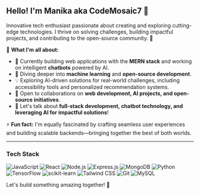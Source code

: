 ## Hello! I'm Manika aka CodeMosaic7 👋

Innovative tech enthusiast passionate about creating and exploring cutting-edge technologies. I thrive on solving challenges, building impactful projects, and contributing to the open-source community. 🚀

🌟 **What I'm all about:**
- 🔭 Currently building web applications with the **MERN stack** and working on intelligent **chatbots** powered by AI.  
- 🌱 Diving deeper into **machine learning** and **open-source development**.  
- 💡 Exploring AI-driven solutions for real-world challenges, including accessibility tools and personalized recommendation systems.  
- 🤝 Open to collaborations on **web development, AI projects, and open-source initiatives**.  
- 💬 Let's talk about **full-stack development, chatbot technology, and leveraging AI for impactful solutions**!

⚡ **Fun fact:** I'm equally fascinated by crafting seamless user experiences and building scalable backends—bringing together the best of both worlds.

---

### **Tech Stack**
<p>
  <img src="https://img.shields.io/badge/JavaScript-F7DF1E?style=for-the-badge&logo=javascript&logoColor=black" alt="JavaScript"/>
  <img src="https://img.shields.io/badge/React-61DAFB?style=for-the-badge&logo=react&logoColor=black" alt="React"/>
  <img src="https://img.shields.io/badge/Node.js-339933?style=for-the-badge&logo=node.js&logoColor=white" alt="Node.js"/>
  <img src="https://img.shields.io/badge/Express.js-000000?style=for-the-badge&logo=express&logoColor=white" alt="Express.js"/>
  <img src="https://img.shields.io/badge/MongoDB-47A248?style=for-the-badge&logo=mongodb&logoColor=white" alt="MongoDB"/>
  <img src="https://img.shields.io/badge/Python-3776AB?style=for-the-badge&logo=python&logoColor=white" alt="Python"/>
  <img src="https://img.shields.io/badge/TensorFlow-FF6F00?style=for-the-badge&logo=tensorflow&logoColor=white" alt="TensorFlow"/>
  <img src="https://img.shields.io/badge/scikit--learn-F7931E?style=for-the-badge&logo=scikit-learn&logoColor=white" alt="scikit-learn"/>
  <img src="https://img.shields.io/badge/Tailwind%20CSS-38B2AC?style=for-the-badge&logo=tailwind-css&logoColor=white" alt="Tailwind CSS"/>
  <img src="https://img.shields.io/badge/Git-F05032?style=for-the-badge&logo=git&logoColor=white" alt="Git"/>
  <img src="https://img.shields.io/badge/MySQL-4479A1?style=for-the-badge&logo=mysql&logoColor=white" alt="MySQL"/>
</p>


Let's build something amazing together! 🌟  
